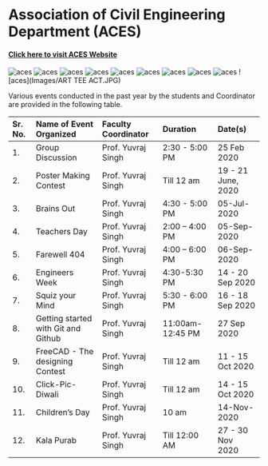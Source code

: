 # Association of Civil Engineering Department (ACES)

#### [Click here to visit  **ACES Website**](https://gndecaces.wordpress.com/)
  ![aces](Images/GD.JPG)
  ![aces](Images/GH1.JPG)
  ![aces](Images/GH2.JPG)
  ![aces](Images/GH3.JPG)
  ![aces](Images/INV.JPG)
  ![aces](Images/SDT1.JPG)
  ![aces](Images/FREECAD.JPG)
  ![aces](Images/FAREWELL.JPG)
  ![aces](Images/BRIDGE.JPG)
  ![aces](Images/ART TEE ACT.JPG)


Various events conducted in the past year by the students and Coordinator are provided in the following table.

| Sr. No. | Name of Event Organized             | Faculty Coordinator | Duration          | Date(s)            |
|:--------|:------------------------------------|:--------------------|:------------------|:-------------------|
| 1.      | Group Discussion                    | Prof. Yuvraj Singh  | 2:30 - 5:00 PM    | 25 Feb 2020        |
| 2.      | Poster Making Contest               | Prof. Yuvraj Singh  | Till 12 am        | 19 - 21 June, 2020 |
| 3.      | Brains Out                          | Prof. Yuvraj Singh  | 4:30 - 5:00 PM    | 05-Jul-2020        |
| 4.      | Teachers Day                        | Prof. Yuvraj Singh  | 2:00 – 4:00 PM    | 05-Sep-2020        |
| 5.      | Farewell 404                        | Prof. Yuvraj Singh  | 4:00 – 6:00 PM    | 06-Sep-2020        |
| 6.      | Engineers Week                      | Prof. Yuvraj Singh  | 4:30-5:30 PM      | 14 - 20 Sep 2020   |
| 7.      | Squiz your Mind                     | Prof. Yuvraj Singh  | 5:30 - 6:00 PM    | 16 - 18 Sep 2020   |
| 8.      | Getting started with Git and Github | Prof. Yuvraj Singh  | 11:00am- 12:45 PM | 27 Sep 2020        |
| 9.      | FreeCAD - The designing Contest     | Prof. Yuvraj Singh  | Till 12 am        | 11 - 15 Oct 2020   |
| 10.     | Click-Pic-Diwali                    | Prof. Yuvraj Singh  | Till 12 am        | 14 - 15 Oct 2020   |
| 11.     | Children’s Day                      | Prof. Yuvraj Singh  | 10 am             | 14-Nov-2020        |
| 12.     | Kala Purab                          | Prof. Yuvraj Singh  | Till 12:00 AM     | 27 - 30 Nov 2020   |
